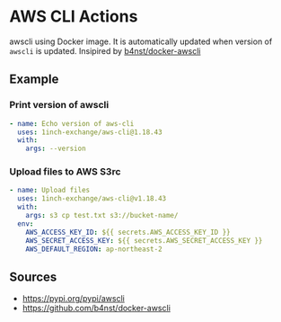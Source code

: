 # AWS CLI Actions

awscli using Docker image.
It is automatically updated when version of `awscli` is updated.
Insipired by [b4nst/docker-awscli](https://github.com/b4nst/docker-awscli)

## Example
 
### Print version of awscli

```yaml
- name: Echo version of aws-cli
  uses: 1inch-exchange/aws-cli@1.18.43
  with:
    args: --version
```

### Upload files to AWS S3rc

```yaml
- name: Upload files
  uses: 1inch-exchange/aws-cli@v1.18.43
  with:
    args: s3 cp test.txt s3://bucket-name/
  env:
    AWS_ACCESS_KEY_ID: ${{ secrets.AWS_ACCESS_KEY_ID }}
    AWS_SECRET_ACCESS_KEY: ${{ secrets.AWS_SECRET_ACCESS_KEY }}
    AWS_DEFAULT_REGION: ap-northeast-2
```

## Sources

* https://pypi.org/pypi/awscli
* https://github.com/b4nst/docker-awscli
